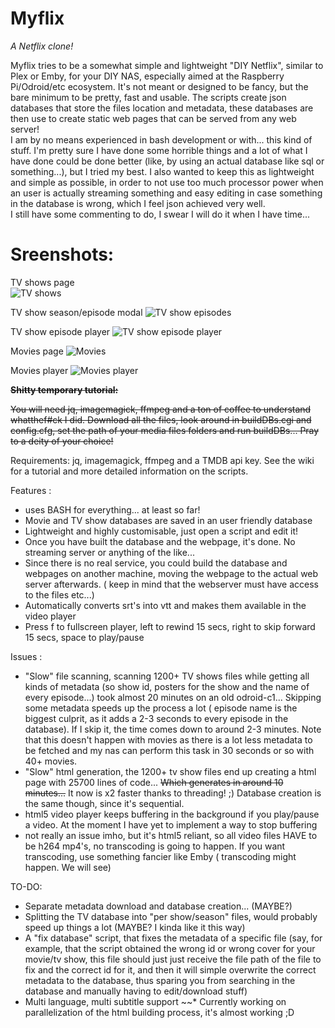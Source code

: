 # Myflix
*A Netflix clone!*

Myflix tries to be a somewhat simple and lightweight "DIY Netflix", similar to Plex or Emby, for your DIY NAS, especially aimed at the Raspberry Pi/Odroid/etc ecosystem. It's not meant or designed to be fancy, but the bare minimum to be pretty, fast and usable. The scripts create json databases that store the files location and metadata, these databases are then use to create static web pages that can be served from any web server!    
I am by no means experienced in bash development or with... this kind of stuff. I'm pretty sure I have done some horrible things and a lot of what I have done could be done better (like, by using an actual database like sql or something...), but I tried my best. I also wanted to keep this as lightweight and simple as possible, in order to not use too much processor power when an user is actually streaming something and easy editing in case something in the database is wrong, which I feel json achieved very well.    
I still have some commenting to do, I swear I will do it when I have time...

# Sreenshots:  
TV shows page  
![TV shows](https://github.com/pastapojken/Myflix/blob/screenshots/ec53e53f252f908bc8bac7f8c4486790.jpg)   

TV show season/episode modal
![TV show episodes](https://github.com/pastapojken/Myflix/blob/screenshots/fb31129a22d81b732ce88f02cae27fea.jpg)  


TV show episode player
![TV show episode player](https://github.com/pastapojken/Myflix/blob/screenshots/102b3df4924efeae7476d6ceee79bec9.png)

Movies page
![Movies](https://github.com/pastapojken/Myflix/blob/screenshots/d4271907a9af78d8dd84f3941ca1e56a.jpg)  

Movies player
![Movies player](https://github.com/pastapojken/Myflix/blob/screenshots/2eb41c935d1c11e19adb66466bcdf97e.png)


~~**Shitty temporary tutorial:**~~

~~You will need jq, imagemagick, ffmpeg and a ton of coffee to understand whatthef#ck I did.
Download all the files, look around in buildDBs.cgi and config.cfg, set the path of your media files folders and run buildDBs... 
Pray to a deity of your choice!~~

Requirements:
jq, imagemagick, ffmpeg and a TMDB api key. See the wiki for a tutorial and more detailed information on the scripts.

Features :
* uses BASH for everything... at least so far!
* Movie and TV show databases are saved in an user friendly database
* Lightweight and highly customisable, just open a script and edit it! 
* Once you have built the database and the webpage, it's done. No streaming server or anything of the like...
* Since there is no real service, you could build the database and webpages on another machine, moving the webpage to the actual web server afterwards. ( keep in mind that the webserver must have access to the files etc...)
* Automatically converts srt's into vtt and makes them available in the video player
* Press f to fullscreen player, left to rewind 15 secs, right to skip forward 15 secs, space to play/pause

Issues :
* "Slow" file scanning, scanning 1200+ TV shows files while getting all kinds of metadata (so show id, posters for the show and the name of every episode...) took almost 20 minutes on an old odroid-c1... Skipping some metadata speeds up the process a lot ( episode name is the biggest culprit, as it adds a 2-3 seconds to every episode in the database). If I skip it, the time comes down to around 2-3 minutes. Note that this doesn't happen with movies as there is a lot less metadata to be fetched and my nas can perform this task in 30 seconds or so with 40+ movies.
* "Slow" html generation, the 1200+ tv show files end up creating a html page with 25700 lines of code... ~~Which generates in around 10 minutes...~~ It now is x2 faster thanks to threading! ;) Database creation is the same though, since it's sequential.
* html5 video player keeps buffering in the background if you play/pause a video. At the moment I have yet to implement a way to stop buffering
* not really an issue imho, but it's html5 reliant, so all video files HAVE to be h264 mp4's, no transcoding is going to happen. If you want transcoding, use something fancier like Emby ( transcoding might happen. We will see)

TO-DO:
* Separate metadata download and database creation... (MAYBE?)
* Splitting the TV database into "per show/season" files, would probably speed up things a lot (MAYBE? I kinda like it this way)
* A "fix database" script, that fixes the metadata of a specific file (say, for example, that the script obtained the wrong id or wrong cover for your movie/tv show, this file should just just receive the file path of the file to fix and the correct id for it, and then it will simple overwrite the correct metadata to the database, thus sparing you from searching in the database and manually having to edit/download stuff) 
* Multi language, multi subtitle support
~~* Currently working on parallelization of the html building process, it's almost working ;D


